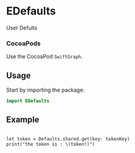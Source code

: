 # EDefaults
User Defults

### CocoaPods

Use the CocoaPod `SwiftGraph`.

## Usage

Start by importing the package:

```swift
import EDefaults
```

## Example

```Defaults.shared.saveObject(object: token, key: tokenKey)
```

```
let token = Defaults.shared.get(key: tokenKey)
print("the token is : \(token!)")
```



